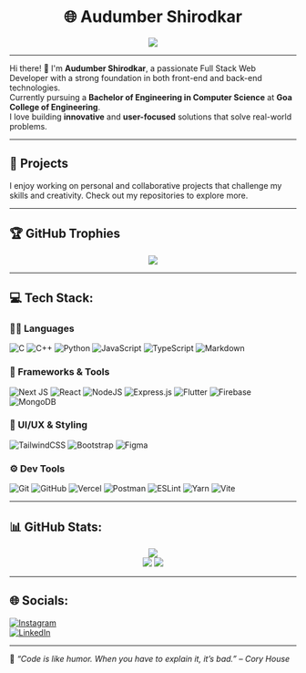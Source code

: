 <!-- Profile ReadMe -->

<h1 align="center">🌐 Audumber Shirodkar</h1>

<p align="center">
  <img src="https://readme-typing-svg.demolab.com/?lines=Full+Stack+Web+Developer;Next.js+%7C+React+%7C+Node+Enthusiast;Open+Source+Contributor;Tech+Explorer+%F0%9F%9A%80&center=true&width=500&height=45&pause=1000&color=F7DF1E&vCenter=true&font=Fira+Code" />
</p>

---

Hi there! 👋 I'm **Audumber Shirodkar**, a passionate Full Stack Web Developer with a strong foundation in both front-end and back-end technologies.  
Currently pursuing a **Bachelor of Engineering in Computer Science** at **Goa College of Engineering**.  
I love building **innovative** and **user-focused** solutions that solve real-world problems.

---

## 🚀 Projects
I enjoy working on personal and collaborative projects that challenge my skills and creativity. Check out my repositories to explore more.

---

## 🏆 GitHub Trophies
<p align="center">
  <img src="https://github-profile-trophy.vercel.app/?username=audumber28&theme=radical&no-frame=false&no-bg=true&margin-w=4" />
</p>

---

## 💻 Tech Stack:

### 👨‍💻 Languages
![C](https://img.shields.io/badge/c-%2300599C.svg?style=for-the-badge&logo=c&logoColor=white)
![C++](https://img.shields.io/badge/c++-%2300599C.svg?style=for-the-badge&logo=c%2B%2B&logoColor=white)
![Python](https://img.shields.io/badge/python-3670A0?style=for-the-badge&logo=python&logoColor=ffdd54)
![JavaScript](https://img.shields.io/badge/javascript-%23323330.svg?style=for-the-badge&logo=javascript&logoColor=%23F7DF1E)
![TypeScript](https://img.shields.io/badge/typescript-%23007ACC.svg?style=for-the-badge&logo=typescript&logoColor=white)
![Markdown](https://img.shields.io/badge/markdown-%23000000.svg?style=for-the-badge&logo=markdown&logoColor=white)

### 🧰 Frameworks & Tools
![Next JS](https://img.shields.io/badge/Next-black?style=for-the-badge&logo=next.js&logoColor=white)
![React](https://img.shields.io/badge/react-%2320232a.svg?style=for-the-badge&logo=react&logoColor=%2361DAFB)
![NodeJS](https://img.shields.io/badge/node.js-6DA55F?style=for-the-badge&logo=node.js&logoColor=white)
![Express.js](https://img.shields.io/badge/express.js-%23404d59.svg?style=for-the-badge&logo=express&logoColor=%2361DAFB)
![Flutter](https://img.shields.io/badge/flutter-%2302569B.svg?style=for-the-badge&logo=flutter&logoColor=white)
![Firebase](https://img.shields.io/badge/firebase-%23039BE5.svg?style=for-the-badge&logo=firebase)
![MongoDB](https://img.shields.io/badge/MongoDB-%234ea94b.svg?style=for-the-badge&logo=mongodb&logoColor=white)

### 🎨 UI/UX & Styling
![TailwindCSS](https://img.shields.io/badge/tailwindcss-%2338B2AC.svg?style=for-the-badge&logo=tailwind-css&logoColor=white)
![Bootstrap](https://img.shields.io/badge/bootstrap-%238511FA.svg?style=for-the-badge&logo=bootstrap&logoColor=white)
![Figma](https://img.shields.io/badge/figma-%23F24E1E.svg?style=for-the-badge&logo=figma&logoColor=white)

### ⚙️ Dev Tools
![Git](https://img.shields.io/badge/git-%23F05033.svg?style=for-the-badge&logo=git&logoColor=white)
![GitHub](https://img.shields.io/badge/github-%23121011.svg?style=for-the-badge&logo=github&logoColor=white)
![Vercel](https://img.shields.io/badge/vercel-%23000000.svg?style=for-the-badge&logo=vercel&logoColor=white)
![Postman](https://img.shields.io/badge/Postman-FF6C37?style=for-the-badge&logo=postman&logoColor=white)
![ESLint](https://img.shields.io/badge/ESLint-4B3263?style=for-the-badge&logo=eslint&logoColor=white)
![Yarn](https://img.shields.io/badge/yarn-%232C8EBB.svg?style=for-the-badge&logo=yarn&logoColor=white)
![Vite](https://img.shields.io/badge/vite-%23646CFF.svg?style=for-the-badge&logo=vite&logoColor=white)

---

## 📊 GitHub Stats:
<p align="center">
  <img src="https://github-readme-streak-stats.herokuapp.com/?user=audumber28&theme=dark&hide_border=false" /><br/>
  <img src="https://github-readme-stats.vercel.app/api?username=audumber28&show_icons=true&theme=radical&hide_border=true" />
  <img src="https://github-readme-stats.vercel.app/api/top-langs/?username=audumber28&layout=compact&theme=radical&hide_border=true" />
</p>

---

## 🌐 Socials:
[![Instagram](https://img.shields.io/badge/Instagram-%23E4405F.svg?logo=Instagram&logoColor=white)](https://instagram.com/audumber28)  
[![LinkedIn](https://img.shields.io/badge/LinkedIn-%230077B5.svg?logo=linkedin&logoColor=white)](https://www.linkedin.com/in/audumber-shirodkar-a007072b5/)

---

🎯 _“Code is like humor. When you have to explain it, it’s bad.” – Cory House_
